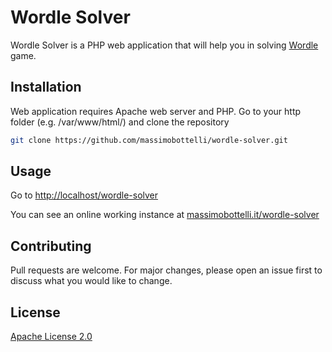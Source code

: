 # Wordle Solver

Wordle Solver is a PHP web application that will help you in solving [Wordle](https://www.powerlanguage.co.uk/wordle/) game.

## Installation

Web application requires Apache web server and PHP. 
Go to your http folder (e.g. /var/www/html/) and clone the repository
```bash
git clone https://github.com/massimobottelli/wordle-solver.git
```

## Usage
Go to [http://localhost/wordle-solver](http://localhost/wordle-solver) 

You can see an online working instance at [massimobottelli.it/wordle-solver](https://massimobottelli.it/wordle-solver/)

## Contributing
Pull requests are welcome. For major changes, please open an issue first to discuss what you would like to change.

## License
[Apache License 2.0](https://choosealicense.com/licenses/apache-2.0/)
